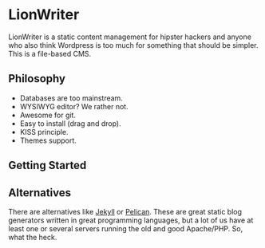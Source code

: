 # LionWriter

LionWriter is a static content management for hipster hackers and anyone who also think Wordpress is too much for something that should be simpler. This is a file-based CMS.

## Philosophy

- Databases are too mainstream.
- WYSIWYG editor? We rather not.
- Awesome for git.
- Easy to install (drag and drop).
- KISS principle.
- Themes support.

## Getting Started

## Alternatives

There are alternatives like [Jekyll](https://github.com/mojombo/jekyll) or [Pelican](https://github.com/ametaireau/pelican). These are great static blog generators written in great programming languages, but a lot of us have at least one or several servers running the old and good Apache/PHP. So, what the heck.

